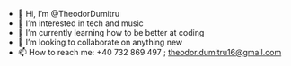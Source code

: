 - 👋 Hi, I’m @TheodorDumitru
- 👀 I’m interested in tech and music
- 🌱 I’m currently learning how to be better at coding
- 💞️ I’m looking to collaborate on anything new
- 📫 How to reach me: +40 732 869 497 ; theodor.dumitru16@gmail.com

<!---
TheodorDumitru/TheodorDumitru is a ✨ special ✨ repository because its `README.md` (this file) appears on your GitHub profile.
You can click the Preview link to take a look at your changes.
--->
